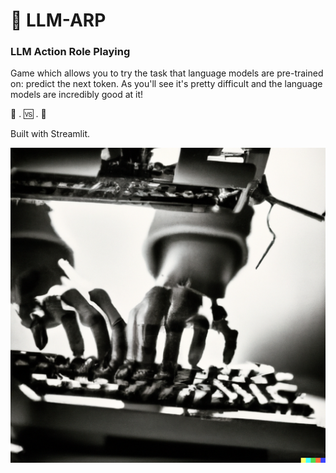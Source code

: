 # 🤖 LLM-ARP

### LLM Action Role Playing

Game which allows you to try the task that language models are pre-trained on: predict the next token.
As you'll see it's pretty difficult and the language models are incredibly good at it!

🧠 . 🆚 . 🤖

Built with Streamlit.

![Mechanical Arms](assets/mechanical_hands.png)
